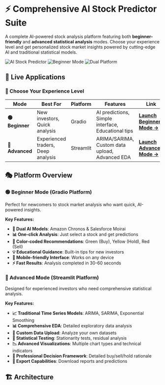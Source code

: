 # ⚡ Comprehensive AI Stock Predictor Suite

A complete AI-powered stock analysis platform featuring both **beginner-friendly** and **advanced statistical analysis** modes. Choose your experience level and get personalized stock market insights powered by cutting-edge AI and traditional statistical models.

![AI Stock Predictor](https://img.shields.io/badge/AI-Stock%20Predictor%20Suite-blue)
![Beginner Mode](https://img.shields.io/badge/Mode-Beginner%20%7C%20Advanced-green)
![Dual Platform](https://img.shields.io/badge/Platform-Gradio%20%7C%20Streamlit-orange)

## 🚀 Live Applications

### 🎯 Choose Your Experience Level

| Mode | Best For | Platform | Features | Link |
|------|----------|----------|----------|------|
| **🟢 Beginner** | New investors, Quick analysis | Gradio | AI predictions, Simple interface, Educational tips | **[Launch Beginner Mode →](https://huggingface.co/spaces/ArnabDeo/ai-stock-predictor)** |
| **🔴 Advanced** | Experienced traders, Deep analysis | Streamlit | ARIMA/SARIMA, Custom data upload, Advanced EDA | **[Launch Advanced Mode →](https://your-advanced-app.streamlit.app)** |

## 🎭 Platform Overview

### 🟢 Beginner Mode (Gradio Platform)
Perfect for newcomers to stock market analysis who want quick, AI-powered insights.

**Key Features:**
- **🤖 Dual AI Models**: Amazon Chronos & Salesforce Moirai
- **📊 One-click Analysis**: Just select a stock and get predictions
- **🎨 Color-coded Recommendations**: Green (Buy), Yellow (Hold), Red (Sell)
- **💡 Educational Guidance**: Built-in tips for new investors
- **📱 Mobile-friendly Interface**: Works on any device
- **⚡ Fast Results**: Analysis completed in 30-60 seconds

### 🔴 Advanced Mode (Streamlit Platform)
Designed for experienced investors who need comprehensive statistical analysis.

**Key Features:**
- **📈 Traditional Time Series Models**: ARIMA, SARIMA, Exponential Smoothing
- **📊 Comprehensive EDA**: Detailed exploratory data analysis
- **📁 Custom Data Upload**: Analyze your own datasets
- **🔬 Statistical Testing**: Stationarity tests, residual analysis
- **📉 Advanced Visualizations**: Multiple chart types and technical indicators
- **🎯 Professional Decision Framework**: Detailed buy/sell/hold rationale
- **💾 Export Capabilities**: Download reports and predictions

## 🏗️ Architecture
